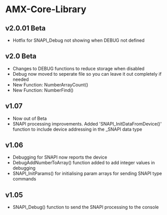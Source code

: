AMX-Core-Library
================
v2.0.01 Beta
----------------
- Hotfix for SNAPI_Debug not showing when DEBUG not defined

v2.0 Beta
----------------
- Changes to DEBUG functions to reduce storage when disabled
- Debug now moved to seperate file so you can leave it out completely if needed
- New Function: NumberArrayCount()
- New Function: NumberFind()

v1.07
----------------
- Now out of Beta
- SNAPI processing improvements. Added 'SNAPI_InitDataFromDevice()' function to include device addressing in the _SNAPI data type

v1.06
----------------

- Debugging for SNAPI now reports the device
- DebugAddNumberToArray() function added to add integer values in debugging
- SNAPI_InitParams() for initialising param arrays for sending SNAPI type commands

v1.05
----------------
- SNAPI_Debug() function to send the SNAPI processing to the console
